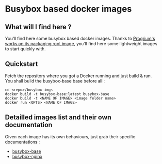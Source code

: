 Busybox based docker images
===========================

What will I find here ?
-----------------------

You'll find here some busybox based docker images.
Thanks to [Progrium's works on its packaging root image](https://github.com/progrium/busybox), you'll find here some lightweight images to start quickly with.

Quickstart
----------

Fetch the repository where you got a Docker running and just build & run. You shall build the busybox-base base before all :

```
cd <repo>/busybox-imgs
docker build -t busybox-base:latest busybox-base
docker build -t <NAME OF IMAGE> <image folder name>
docker run <OPTS> <NAME OF IMAGE>
```


Detailled images list and their own documentation
-------------------------------------------------

Given each image has its own behaviours, just grab their specific documentations :
* [busybox-base](busybox-base/)
* [busybox-nginx](busybox-nginx/) 
